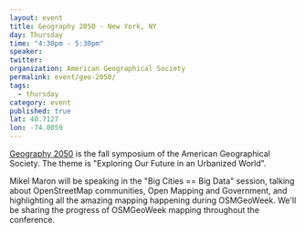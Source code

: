 ```yaml
---
layout: event
title: Geography 2050 - New York, NY
day: Thursday
time: "4:30pm - 5:30pm"
speaker: 
twitter: 
organization: American Geographical Society
permalink: event/geo-2050/
tags: 
  - thursday
category: event
published: true
lat: 40.7127
lon: -74.0059
---
```


[Geography 2050](http://www.geography2050.org/) is the fall symposium of the American Geographical Society. The theme is "Exploring Our Future in an Urbanized World".

Mikel Maron will be speaking in the "Big Cities == Big Data" session, talking about OpenStreetMap communities, Open Mapping and Government, and highlighting all the amazing mapping happening during OSMGeoWeek. We'll be sharing the progress of OSMGeoWeek mapping throughout the conference.
